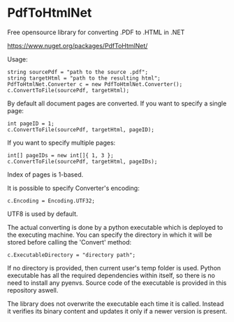 # PdfToHtmlNet
Free opensource library for converting .PDF to .HTML in .NET

https://www.nuget.org/packages/PdfToHtmlNet/

Usage:
```
string sourcePdf = "path to the source .pdf";
string targetHtml = "path to the resulting html";
PdfToHtmlNet.Converter c = new PdfToHtmlNet.Converter();
c.ConvertToFile(sourcePdf, targetHtml);
```

By default all document pages are converted. If you want to specify a single page:
```
int pageID = 1;
c.ConvertToFile(sourcePdf, targetHtml, pageID);
```
If you want to specify multiple pages:
```
int[] pageIDs = new int[]{ 1, 3 };
c.ConvertToFile(sourcePdf, targetHtml, pageIDs);
```
Index of pages is 1-based.

It is possible to specify Converter's encoding:
```
c.Encoding = Encoding.UTF32;
```
UTF8 is used by default.

The actual converting is done by a python executable which is deployed to the executing machine. You can specify the directory in which it will be stored before calling the 'Convert' method:
```
c.ExecutableDirectory = "directory path";
```

If no directory is provided, then current user's temp folder is used. Python executable has all the required dependencies within itself, so there is no need to install any pyenvs.
Source code of the executable is provided in this repository aswell.

The library does not overwrite the executable each time it is called. Instead it verifies its binary content and updates it only if a newer version is present.
